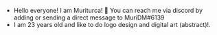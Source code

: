 - Hello everyone! I am Muriturca! 👋 You can reach me via discord by adding or sending a direct message to MuriDM#6139
- I am 23 years old and like to do logo design and digital art (abstract)!.

<!---
Muriturca/Muriturca is a ✨ special ✨ repository because its `README.md` (this file) appears on your GitHub profile.
You can click the Preview link to take a look at your changes.
--->
